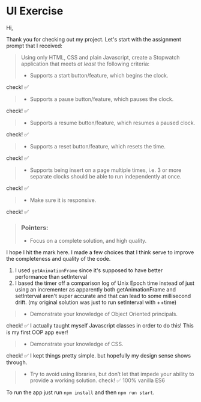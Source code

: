 # UI Exercise

Hi,

Thank you for checking out my project. Let's start with the assignment prompt that I received:

> Using only HTML, CSS and plain Javascript, create a Stopwatch application that meets _at least_ the following criteria:
> -  Supports a start button/feature, which begins the clock.

check! ✅


> - Supports a pause button/feature, which pauses the clock.

check! ✅


> - Supports a resume button/feature, which resumes a paused clock.

check! ✅


> - Supports a reset button/feature, which resets the time.

check! ✅


> - Supports being insert on a page multiple times, i.e. 3 or more separate clocks should be able to run independently at once.

check! ✅


> - Make sure it is responsive.

check! ✅


> ### Pointers:
> - Focus on a complete solution, and high quality.

I hope I hit the mark here. I made a few choices that I think serve to improve the completeness and quality of the code.

1. I used `getAnimationFrame` since it's supposed to have better performance than setInterval
2. I based the timer off a comparison log of Unix Epoch time instead of just using an incrementer as apparently both getAnimationFrame and setInterval aren't super accurate and that can lead to some millisecond drift. (my original solution was just to run setInterval with ++time)

> - Demonstrate your knowledge of Object Oriented principals.

check! ✅
I actually taught myself Javascript classes in order to do this! This is my first OOP app ever!

> - Demonstrate your knowledge of CSS.

check! ✅
I kept things pretty simple. but hopefully my design sense shows through.

> - Try to avoid using libraries, but don’t let that impede your ability to provide a working solution.
check! ✅
100% vanilla ES6


To run the app just run `npm install` and then `npm run start`.
